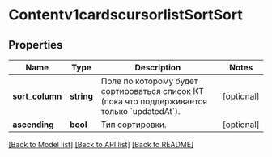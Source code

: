 # Contentv1cardscursorlistSortSort

## Properties
Name | Type | Description | Notes
------------ | ------------- | ------------- | -------------
**sort_column** | **string** | Поле по которому будет сортироваться список КТ (пока что поддерживается только &#x60;updatedAt&#x60;). | [optional] 
**ascending** | **bool** | Тип сортировки. | [optional] 

[[Back to Model list]](../../README.md#documentation-for-models) [[Back to API list]](../../README.md#documentation-for-api-endpoints) [[Back to README]](../../README.md)

